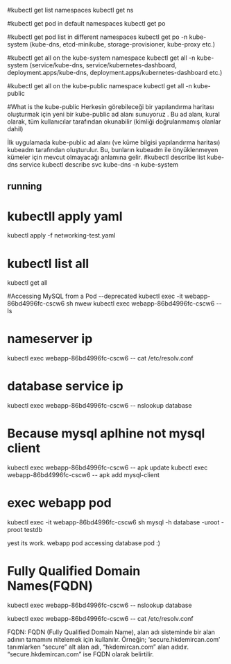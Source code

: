 #kubectl get list namespaces
kubectl get ns

#kubectl get pod in default namespaces
kubectl get po

#kubectl get pod list in different namespaces
kubectl get po -n kube-system
(kube-dns, etcd-minikube, storage-provisioner, kube-proxy etc.)

#kubectl get all on the kube-system namespace
kubectl get all -n kube-system
(service/kube-dns, service/kubernetes-dashboard, deployment.apps/kube-dns, deployment.apps/kubernetes-dashboard etc.)

#kubectl get all on the kube-public namespace
kubectl get all -n kube-public

#What is the kube-public
Herkesin görebileceği bir yapılandırma haritası oluşturmak için yeni bir kube-public ad alanı sunuyoruz . Bu ad alanı, kural olarak, tüm kullanıcılar tarafından okunabilir (kimliği doğrulanmamış olanlar dahil)

İlk uygulamada kube-public ad alanı (ve küme bilgisi yapılandırma haritası) kubeadm tarafından oluşturulur. Bu, bunların kubeadm ile önyüklenmeyen kümeler için mevcut olmayacağı anlamına gelir. 
#kubectl describe list kube-dns service
kubectl describe svc kube-dns -n kube-system

## running
# kubectll apply yaml
 kubectl apply -f networking-test.yaml

# kubectl list all
kubectl get all

#Accessing MySQL from a Pod
--deprecated 
kubectl exec -it  webapp-86bd4996fc-cscw6 sh
nwew
kubectl exec  webapp-86bd4996fc-cscw6 -- ls

# nameserver ip
kubectl exec  webapp-86bd4996fc-cscw6 -- cat /etc/resolv.conf
# database service ip 
 kubectl exec  webapp-86bd4996fc-cscw6 -- nslookup database

# Because mysql aplhine not mysql client
kubectl exec  webapp-86bd4996fc-cscw6 -- apk update
 kubectl exec  webapp-86bd4996fc-cscw6 -- apk add mysql-client

# exec webapp pod
kubectl exec -it  webapp-86bd4996fc-cscw6 sh
 mysql -h database -uroot -proot testdb

yest its work. webapp pod accessing database pod :)

# Fully Qualified Domain Names(FQDN)
kubectl exec  webapp-86bd4996fc-cscw6 -- nslookup database

kubectl exec  webapp-86bd4996fc-cscw6 -- cat /etc/resolv.conf

FQDN: FQDN (Fully Qualified Domain Name), alan adı sisteminde bir alan adının tamamını nitelemek için kullanılır. Örneğin; ‘secure.hkdemircan.com’ tanımlarken “secure” alt alan adı, “hkdemircan.com” alan adıdır. “secure.hkdemircan.com” ise FQDN olarak belirtilir.






